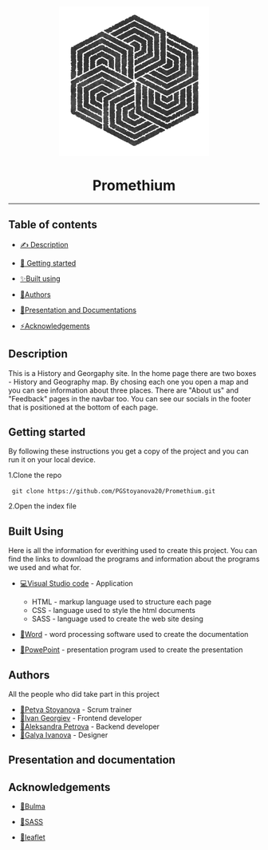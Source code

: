<p  align="center">
<img height="300" width="300" src="https://github.com/PGStoyanova20/Promethium/blob/main/Images/logo.png" alt="Logo"/>
</p>

<h1 align="center"> Promethium </h1>

<hr>

## Table of contents

- [✍ Description](#description)

- [🏁	Getting started ](#gettingStarted)

- [✨Built using ](#builtbyusing)

- [🙆Authors](#authors)

- [📘Presentation and Documentations](#documentations)

- [⚡Acknowledgements](acknowledgements)

## Description <a name="description"></a>

This is a History and Georgaphy site. In the home page there are two boxes - History and Geography map. By chosing each one you open a map and you can see information about three places. There are "About us" and "Feedback" pages in the navbar too. You can see our socials in the footer that is positioned at the bottom of each page.

## Getting started <a name="gettingStarted">
  
By following these instructions you get a copy of the project and you can run it on your local device.   
  
1.Clone the repo
  
``` git clone https://github.com/PGStoyanova20/Promethium.git``` 

2.Open the index file
  
## Built Using <a name="builtbyusing"></a>

Here is all the information for everithing used to create this project. You can find the links to download the programs and information about the programs we used and what for.  
  
- [💻Visual Studio code](https://code.visualstudio.com/download) - Application 
  - HTML - markup language used to structure each page 
  - CSS - language used to style the html documents
  - SASS - language used to create the web site desing  
  
- [💎Word](https://tinyurl.com/mt43tywd) - word processing software used to create the documentation 
  
- [📙PowePoint](https://www.microsoft.com/bg-bg/microsoft-365/powerpoint) - presentation program used to create the presentation
  
## Authors <a name = "authors"></a>
  All the people who did take part in this project

- [👧Petya Stoyanova](https://github.com/PGStoyanova20) - Scrum trainer  
- [👦Ivan Georgiev](https://github.com/IKGeorgiev20) - Frontend developer
- [👧Aleksandra Petrova](https://github.com/APPetrova20) - Backend developer   
- [👧Galya Ivanova](https://github.com/GAIvanova20) - Designer

## Presentation and documentation <a name = "documentations"></a>
  
  
## Acknowledgements <a name = "acknowledgements"></a>
  
- [🤖Bulma](https://bulma.io/documentation/form/)
  
- [🤖SASS](https://sass-lang.com/)
  
- [🤖leaflet](https://leafletjs.com/SlavaUkraini/download.html)  
  
  
  
  
  
  
  
  
  
  
  
  
  
